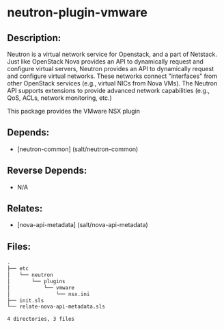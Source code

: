 # neutron-plugin-vmware

## Description:

Neutron is a virtual network service for Openstack, and a part of Netstack. Just like OpenStack Nova provides an API to dynamically request and configure virtual servers, Neutron provides an API to dynamically request and configure virtual networks. These networks connect "interfaces" from other OpenStack services (e.g., virtual NICs from Nova VMs). The Neutron API supports extensions to provide advanced network capabilities (e.g., QoS, ACLs, network monitoring, etc.)

This package provides the VMware NSX plugin

## Depends:

  -  [neutron-common] (salt/neutron-common)

## Reverse Depends:

  -  N/A

## Relates:

  -  [nova-api-metadata] (salt/nova-api-metadata)

## Files:

```bash
.
├── etc
│   └── neutron
│       └── plugins
│           └── vmware
│               └── nsx.ini
├── init.sls
└── relate-nova-api-metadata.sls

4 directories, 3 files
```
